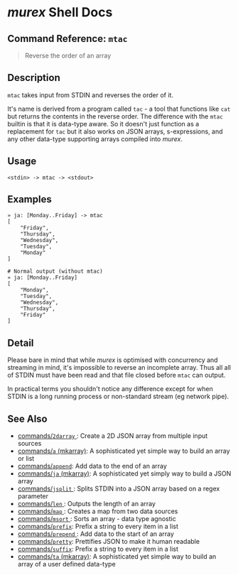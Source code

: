 # _murex_ Shell Docs

## Command Reference: `mtac`

> Reverse the order of an array

## Description

`mtac` takes input from STDIN and reverses the order of it.

It's name is derived from a program called `tac` - a tool that functions
like `cat` but returns the contents in the reverse order. The difference
with the `mtac` builtin is that it is data-type aware. So it doesn't just
function as a replacement for `tac` but it also works on JSON arrays,
s-expressions, and any other data-type supporting arrays compiled into
_murex_. 

## Usage

    <stdin> -> mtac -> <stdout>

## Examples

    » ja: [Monday..Friday] -> mtac
    [
        "Friday",
        "Thursday",
        "Wednesday",
        "Tuesday",
        "Monday"
    ]
    
    # Normal output (without mtac)
    » ja: [Monday..Friday]
    [
        "Monday",
        "Tuesday",
        "Wednesday",
        "Thursday",
        "Friday"
    ]

## Detail

Please bare in mind that while _murex_ is optimised with concurrency and
streaming in mind, it's impossible to reverse an incomplete array. Thus all
all of STDIN must have been read and that file closed before `mtac` can
output.

In practical terms you shouldn't notice any difference except for when
STDIN is a long running process or non-standard stream (eg network pipe).

## See Also

* [commands/`2darray` ](../commands/2darray.md):
  Create a 2D JSON array from multiple input sources
* [commands/`a` (mkarray)](../commands/a.md):
  A sophisticated yet simple way to build an array or list
* [commands/`append`](../commands/append.md):
  Add data to the end of an array
* [commands/`ja` (mkarray)](../commands/ja.md):
  A sophisticated yet simply way to build a JSON array
* [commands/`jsplit` ](../commands/jsplit.md):
  Splits STDIN into a JSON array based on a regex parameter
* [commands/`len` ](../commands/len.md):
  Outputs the length of an array
* [commands/`map` ](../commands/map.md):
  Creates a map from two data sources
* [commands/`msort` ](../commands/msort.md):
  Sorts an array - data type agnostic
* [commands/`prefix`](../commands/prefix.md):
  Prefix a string to every item in a list
* [commands/`prepend` ](../commands/prepend.md):
  Add data to the start of an array
* [commands/`pretty`](../commands/pretty.md):
  Prettifies JSON to make it human readable
* [commands/`suffix`](../commands/suffix.md):
  Prefix a string to every item in a list
* [commands/`ta` (mkarray)](../commands/ta.md):
  A sophisticated yet simple way to build an array of a user defined data-type
